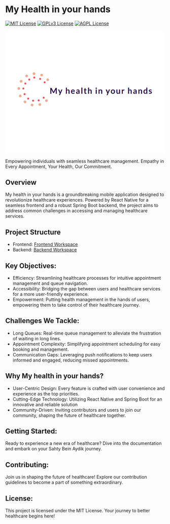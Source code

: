 # My Health in your hands

[![MIT License](https://img.shields.io/badge/License-MIT-green.svg)](https://choosealicense.com/licenses/mit/)
[![GPLv3 License](https://img.shields.io/badge/License-GPL%20v3-yellow.svg)](https://opensource.org/licenses/)
[![AGPL License](https://img.shields.io/badge/license-AGPL-blue.svg)](http://www.gnu.org/licenses/agpl-3.0)

![Logo](/logo/app_logo.png)

Empowering individuals with seamless healthcare management.
Empathy in Every Appointment, Your Health, Our Commitment.

## Overview
My health in your hands is a groundbreaking mobile application designed to revolutionize healthcare experiences. Powered by React Native for a seamless frontend and a robust Spring Boot backend, the project aims to address common challenges in accessing and managing healthcare services.

## Project Structure
- Frontend: [Frontend Workspace](https://github.com/sassihamdi-CD/My-Health-in-Your-Hands/tree/frontend_development)
- Backend: [Backend Workspace](https://github.com/sassihamdi-CD/My-Health-in-Your-Hands/tree/backend_development)


## Key Objectives:
- Efficiency: Streamlining healthcare processes for intuitive appointment management and queue navigation.
- Accessibility: Bridging the gap between users and healthcare services for a more user-friendly experience.
- Empowerment: Putting health management in the hands of users, empowering them to take control of their healthcare journey.

## Challenges We Tackle:

- Long Queues: Real-time queue management to alleviate the frustration of waiting in long lines.
- Appointment Complexity: Simplifying appointment scheduling for easy booking and management.
- Communication Gaps: Leveraging push notifications to keep users informed and engaged, reducing missed appointments.

## Why My health in your hands?
- User-Centric Design: Every feature is crafted with user convenience and experience as the top priorities.
- Cutting-Edge Technology: Utilizing React Native and Spring Boot for an innovative and reliable solution
- Community-Driven: Inviting contributors and users to join our community, shaping the future of healthcare together.

## Getting Started:
Ready to experience a new era of healthcare? Dive into the documentation and embark on your Sahty Bein Aydik journey.

## Contributing:
Join us in shaping the future of healthcare! Explore our contribution guidelines to become a part of something extraordinary.

## License:
This project is licensed under the MIT License. Your journey to better healthcare begins here!